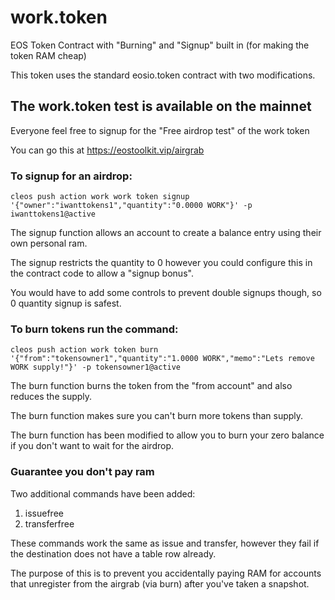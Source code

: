 # work.token
EOS Token Contract with "Burning" and "Signup" built in (for making the token RAM cheap)

This token uses the standard eosio.token contract with two modifications.

## The work.token test is available on the mainnet

Everyone feel free to signup for the "Free airdrop test" of the work token

You can go this at https://eostoolkit.vip/airgrab

### To signup for an airdrop:
`cleos push action work work token signup '{"owner":"iwanttokens1","quantity":"0.0000 WORK"}' -p iwanttokens1@active`

The signup function allows an account to create a balance entry using their own personal ram.

The signup restricts the quantity to 0 however you could configure this in the contract code to allow a "signup bonus".

You would have to add some controls to prevent double signups though, so 0 quantity signup is safest.

### To burn tokens run the command:
`cleos push action work token burn '{"from":"tokensowner1","quantity":"1.0000 WORK","memo":"Lets remove WORK supply!"}' -p tokensowner1@active`

The burn function burns the token from the "from account" and also reduces the supply.

The burn function makes sure you can't burn more tokens than supply.

The burn function has been modified to allow you to burn your zero balance if you don't want to wait for the airdrop.

### Guarantee you don't pay ram

Two additional commands have been added:

1. issuefree
1. transferfree

These commands work the same as issue and transfer, however they fail if the destination does not have a table row already.

The purpose of this is to prevent you accidentally paying RAM for accounts that unregister from the airgrab (via burn) after you've taken a snapshot.
